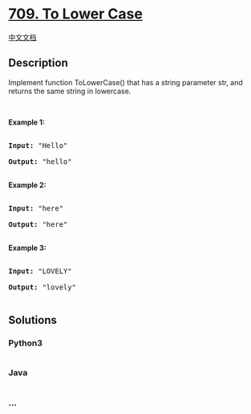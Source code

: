 # [709. To Lower Case](https://leetcode.com/problems/to-lower-case)

[中文文档](/solution/0700-0799/0709.To%20Lower%20Case/README.md)

## Description

<p>Implement function ToLowerCase() that has a string parameter str, and returns the same string in lowercase.</p>

<p>&nbsp;</p>

<div>

<p><strong>Example 1:</strong></p>

<pre>

<strong>Input: </strong><span id="example-input-1-1">&quot;Hello&quot;</span>

<strong>Output: </strong><span id="example-output-1">&quot;hello&quot;</span>

</pre>

<div>

<p><strong>Example 2:</strong></p>

<pre>

<strong>Input: </strong><span id="example-input-2-1">&quot;here&quot;</span>

<strong>Output: </strong><span id="example-output-2">&quot;here&quot;</span>

</pre>

<div>

<p><strong>Example 3:</strong></p>

<pre>

<strong>Input: </strong><span id="example-input-3-1">&quot;LOVELY&quot;</span>

<strong>Output: </strong><span id="example-output-3">&quot;lovely&quot;</span>

</pre>

</div>

</div>

</div>

## Solutions

<!-- tabs:start -->

### **Python3**

```python

```

### **Java**

```java

```

### **...**

```

```

<!-- tabs:end -->
